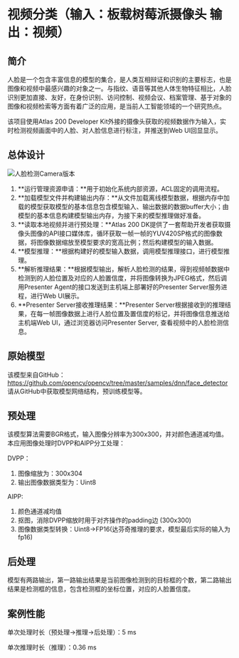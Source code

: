 # 视频分类（输入：板载树莓派摄像头 输出：视频）

## 简介

人脸是一个包含丰富信息的模型的集合，是人类互相辩证和识别的主要标志，也是图像和视频中最感兴趣的对象之一。与指纹、语音等其他人体生物特征相比，人脸识别更加直接、友好，在身份识别、访问控制、视频会议、档案管理、基于对象的图像和视频检索等方面有着广泛的应用，是当前人工智能领域的一个研究热点。


该项目使用Atlas 200 Developer Kit外接的摄像头获取的视频数据作为输入，实时检测视频画面中的人脸、对人脸信息进行标注，并推送到Web UI回显显示。

## 总体设计

![人脸检测Camera版本](C:\Users\Ly\Pictures\人脸检测Camera版本.png)



1. **运行管理资源申请：**用于初始化系统内部资源，ACL固定的调用流程。
2. **加载模型文件并构建输出内存：**从文件加载离线模型数据，根据内存中加载的模型获取模型的基本信息包含模型输入、输出数据的数据buffer大小；由模型的基本信息构建模型输出内存，为接下来的模型推理做好准备。
3. **读取本地视频并进行预处理：**Atlas 200 DK提供了一套帮助开发者获取摄像头图像的API接口媒体库，循环获取一帧一帧的YUV420SP格式的图像数据，将图像数据缩放至模型要求的宽高比例；然后构建模型的输入数据。
4. **模型推理：**根据构建好的模型输入数据，调用模型推理接口，进行模型推理。
5. **解析推理结果：**根据模型输出，解析人脸检测的结果，得到视频帧数据中检测到的人脸位置及对应的人脸置信度，并将图像转换为JPEG格式，然后调用Presenter Agent的接口发送到主机端上部署好的Presenter Server服务进程，进行Web UI展示。
6. **Presenter Server接收推理结果：**Presenter Server根据接收到的推理结果，在每一帧图像数据上进行人脸位置及置信度的标记，并将图像信息推送给主机端Web Ul，通过浏览器访问Presenter Server, 查看视频中的人脸检测信息。

## 原始模型

该模型来自GitHub：https://github.com/opencv/opencv/tree/master/samples/dnn/face_detector 请从GitHub中获取模型网络结构，预训练模型等。

## 预处理

该模型算法需要BGR格式，输入图像分辨率为300x300，并对颜色通道减均值。本应用图像处理时DVPP和AIPP分工处理：

DVPP：

1. 图像缩放为：300x304
3. 输出图像数据类型为：Uint8

AIPP:

1. 颜色通道减均值
2. 抠图，消除DVPP缩放时用于对齐操作的padding边 (300x300)
3. 图像数据类型转换：Uint8->FP16(达芬奇推理的要求，模型最后实际的输入为fp16)

## 后处理

模型有两路输出，第一路输出结果是当前图像检测到的目标框的个数，第二路输出结果是检测框的信息，包含检测框的坐标位置，对应的人脸置信度。

## 案例性能

单次处理时长（预处理->推理->后处理）：5 ms

单次推理时长（推理）：0.36 ms

